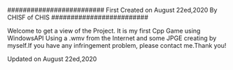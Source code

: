 #########################
First Created on August 22ed,2020
By CHISF of CHIS
#########################

Welcome to get a view of the Project.
It is my first Cpp Game using WindowsAPI
Using a .wmv from the Internet and some JPGE creating by myself.If you have any infringement problem, please contact me.Thank you!

Updated on August 22ed,2020